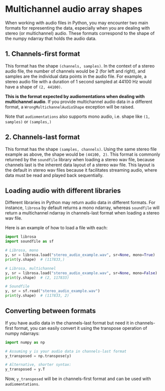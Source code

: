 # Multichannel audio array shapes

When working with audio files in Python, you may encounter two main formats for representing the data, especially when you are dealing with stereo (or multichannel) audio. These formats correspond to the shape of the numpy ndarray that holds the audio data.

## 1. Channels-first format

This format has the shape `(channels, samples)`. In the context of a stereo audio file, the number of channels would be 2 (for left and right), and samples are the individual data points in the audio file. For example, a stereo audio file with a duration of 1 second sampled at 44100 Hz would have a shape of `(2, 44100)`.

**This is the format expected by audiomentations when dealing with multichannel audio**. If you provide multichannel audio data in a different format, a `WrongMultichannelAudioShape` exception will be raised.

Note that `audiomentations` also supports mono audio, i.e. shape like `(1, samples)` or `(samples,)`

## 2. Channels-last format

This format has the shape `(samples, channels)`. Using the same stereo file example as above, the shape would be `(44100, 2)`. This format is commonly returned by the `soundfile` library when loading a stereo wav file, because channels last is the inherent data layout of a stereo wav file. This layout is the default in stereo wav files because it facilitates streaming audio, where data must be read and played back sequentially.

## Loading audio with different libraries

Different libraries in Python may return audio data in different formats. For instance, `librosa` by default returns a mono ndarray, whereas `soundfile` will return a multichannel ndarray in channels-last format when loading a stereo wav file.

Here is an example of how to load a file with each:

```python
import librosa
import soundfile as sf

# Librosa, mono
y, sr = librosa.load("stereo_audio_example.wav", sr=None, mono=True)
print(y.shape)  # (117833,)

# Librosa, multichannel
y, sr = librosa.load("stereo_audio_example.wav", sr=None, mono=False)
print(y.shape)  # (2, 117833)

# Soundfile
y, sr = sf.read("stereo_audio_example.wav")
print(y.shape)  # (117833, 2)
```

## Converting between formats

If you have audio data in the channels-last format but need it in channels-first format, you can easily convert it using the transpose operation of numpy ndarrays:

```python
import numpy as np

# Assuming y is your audio data in channels-last format
y_transposed = np.transpose(y)

# Alternative, shorter syntax:
y_transposed = y.T
```

Now, `y_transposed` will be in channels-first format and can be used with `audiomentations`.
